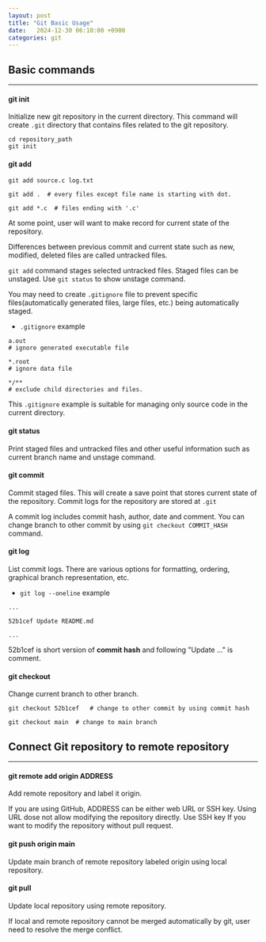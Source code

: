 ```yaml
---
layout: post
title: "Git Basic Usage"
date:   2024-12-30 06:10:00 +0900
categories: git
---
```


## Basic commands
___

#### git init
Initialize new git repository in the current directory. This command will create `.git` directory that contains files related to the git repository.

```
cd repository_path
git init
```

#### git add
```
git add source.c log.txt

git add .  # every files except file name is starting with dot.

git add *.c  # files ending with '.c'
```

At some point, user will want to make record for current state of the repository.

Differences between previous commit and current state such as new, modified, deleted files are called untracked files. 

`git add` command stages selected untracked files. Staged files can be unstaged. Use `git status` to show unstage command.

You may need to create `.gitignore` file to prevent specific files(automatically generated files, large files, etc.) being automatically staged.

* `.gitignore` example

```
a.out
# ignore generated executable file

*.root
# ignore data file

*/**
# exclude child directories and files.
```
This `.gitignore` example is suitable for managing only source code in the current directory.

#### git status
Print staged files and untracked files and other useful information such as current branch name and unstage command.

#### git commit
Commit staged files. This will create a save point that stores current state of the repository. Commit logs for the repository are stored at `.git`

A commit log includes commit hash, author, date and comment. You can change branch to other commit by using `git checkout COMMIT_HASH` command.

#### git log
List commit logs. There are various options for formatting, ordering, graphical branch representation, etc.

* `git log --oneline` example

```
...

52b1cef Update README.md

...
```

52b1cef is short version of **commit hash** and following "Update ..." is comment.

#### git checkout
Change current branch to other branch.

```
git checkout 52b1cef   # change to other commit by using commit hash

git checkout main  # change to main branch
```

## Connect Git repository to remote repository
___

#### git remote add origin ADDRESS
Add remote repository and label it origin.

If you are using GitHub, ADDRESS can be either web URL or SSH key. Using URL dose not allow modifying the repository directly. Use SSH key If you want to modify the repository without pull request.

#### git push origin main
Update main branch of remote repository labeled origin using local repository.

#### git pull
Update local repository using remote repository.

If local and remote repository cannot be merged automatically by git, user need to resolve the merge conflict.
